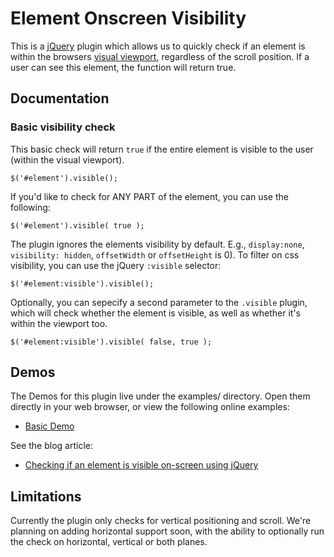 Element Onscreen Visibility
===========================

This is a [jQuery](http://jquery.com/) plugin which allows us to quickly check if an element 
is within the browsers [visual viewport](http://www.quirksmode.org/mobile/viewports.html), 
regardless of the scroll position. If a user can see this element, the function will return true.


Documentation
-------------
### Basic visibility check

This basic check will return `true` if the entire element is visible to the user (within the visual viewport).

	$('#element').visible();

If you'd like to check for ANY PART of the element, you can use the following:

	$('#element').visible( true );

The plugin ignores the elements visibility by default. E.g., `display:none`, `visibility: hidden`, `offsetWidth` or `offsetHeight` is 0). 
To filter on css visibility, you can use the jQuery `:visible` selector:

	$('#element:visible').visible();

Optionally, you can sepecify a second parameter to the `.visible` plugin, which will check whether the element is visible, as well as
whether it's within the viewport too.

	$('#element:visible').visible( false, true );
	

Demos
-----

The Demos for this plugin live under the examples/ directory. Open them directly in your web browser, or view the following online examples:

- [Basic Demo](http://opensource.teamdf.com/visible/examples/demo-basic.html)

See the blog article:

- [Checking if an element is visible on-screen using jQuery](http://www.teamdf.com/web/jquery-element-onscreen-visibility/194/)


Limitations
-----------

Currently the plugin only checks for vertical positioning and scroll. We're planning on adding horizontal support soon, 
with the ability to optionally run the check on horizontal, vertical or both planes.
